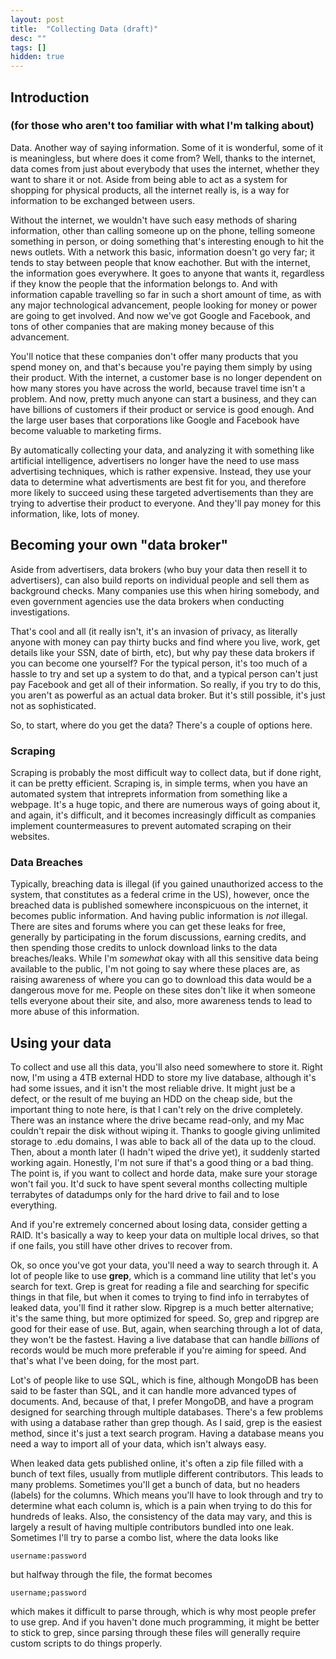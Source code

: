 ```yaml
---
layout: post
title:  "Collecting Data (draft)"
desc: ""
tags: []
hidden: true
---
```


## Introduction 
### (for those who aren't too familiar with what I'm talking about)

Data. Another way of saying information. Some of it is wonderful, some of it is meaningless, but where does it come from? Well, thanks to the internet, data comes from just about everybody that uses the internet, whether they want to share it or not. Aside from being able to act as a system for shopping for physical products, all the internet really is, is a way for information to be exchanged between users. 

Without the internet, we wouldn't have such easy methods of sharing information, other than calling someone up on the phone, telling someone something in person, or doing something that's interesting enough to hit the news outlets.
With a network this basic, information doesn't go very far; it tends to stay between people that know eachother. 
But with the internet, the information goes everywhere. It goes to anyone that wants it, regardless if they know the people that the information belongs to. And with information capable travelling so far in such a short amount of time, as with any major technological advancement, people looking for money or power are going to get involved. And now we've got Google and Facebook, and tons of other companies that are making money because of this advancement. 

You'll notice that these companies don't offer many products that you spend money on, and that's because you're paying them simply by using their product. With the internet, a customer base is no longer dependent on how many stores you have across the world, because travel time isn't a problem. And now, pretty much anyone can start a business, and they can have billions of customers if their product or service is good enough. And the large user bases that corporations like Google and Facebook have become valuable to marketing firms. 

By automatically collecting your data, and analyzing it with something like artificial intelligence, advertisers no longer have the need to use mass advertising techniques, which is rather expensive. Instead, they use your data to determine what advertisments are best fit for you, and therefore more likely to succeed using these targeted advertisements than they are trying to advertise their product to everyone. And they'll pay money for this information, like, lots of money. 

## Becoming your own "data broker"

Aside from advertisers, data brokers (who buy your data then resell it to advertisers), can also build reports on individual people and sell them as background checks. Many companies use this when hiring somebody, and even government agencies use the data brokers when conducting investigations. 

That's cool and all (it really isn't, it's an invasion of privacy, as literally anyone with money can pay thirty bucks and find where you live, work, get details like your SSN, date of birth, etc), but why pay these data brokers if you can become one yourself?
For the typical person, it's too much of a hassle to try and set up a system to do that, and a typical person can't just pay Facebook and get all of their information. So really, if you try to do this, you aren't as powerful as an actual data broker. But it's still possible, it's just not as sophisticated. 

So, to start, where do you get the data? There's a couple of options here. 

### Scraping

Scraping is probably the most difficult way to collect data, but if done right, it can be pretty efficient. Scraping is, in simple terms, when you have an automated system that intreprets information from something like a webpage. It's a huge topic, and there are numerous ways of going about it, and again, it's difficult, and it becomes increasingly difficult as companies implement countermeasures to prevent automated scraping on their websites. 

### Data Breaches

Typically, breaching data is illegal (if you gained unauthorized access to the system, that constitutes as a federal crime in the US), however, once the breached data is published somewhere inconspicuous on the internet, it becomes public information. And having public information is *not* illegal. 
There are sites and forums where you can get these leaks for free, generally by participating in the forum discussions, earning credits, and then spending those credits to unlock download links to the data breaches/leaks. 
While I'm *somewhat* okay with all this sensitive data being available to the public, I'm not going to say where these places are, as raising awareness of where you can go to download this data would be a dangerous move for me. People on these sites don't like it when someone tells everyone about their site, and also, more awareness tends to lead to more abuse of this information. 


## Using your data

To collect and use all this data, you'll also need somewhere to store it. Right now, I'm using a 4TB external HDD to store my live database, although it's had some issues, and it isn't the most reliable drive. It might just be a defect, or the result of me buying an HDD on the cheap side, but the important thing to note here, is that I can't rely on the drive completely. There was an instance where the drive became read-only, and my Mac couldn't repair the disk without wiping it. Thanks to google giving unlimited storage to .edu domains, I was able to back all of the data up to the cloud. Then, about a month later (I hadn't wiped the drive yet), it suddenly started working again. Honestly, I'm not sure if that's a good thing or a bad thing.
The point is, if you want to collect and horde data, make sure your storage won't fail you. It'd suck to have spent several months collecting multiple terrabytes of datadumps only for the hard drive to fail and to lose everything. 

And if you're extremely concerned about losing data, consider getting a RAID. It's basically a way to keep your data on multiple local drives, so that if one fails, you still have other drives to recover from.

Ok, so once you've got your data, you'll need a way to search through it. A lot of people like to use **grep**, which is a command line utility that let's you search for text. Grep is great for reading a file and searching for specific things in that file, but when it comes to trying to find info in terrabytes of leaked data, you'll find it rather slow. Ripgrep is a much better alternative; it's the same thing, but more optimized for speed. So, grep and ripgrep are good for their ease of use. But, again, when searching through a lot of data, they won't be the fastest. Having a live database that can handle *billions* of records would be much more preferable if you're aiming for speed. And that's what I've been doing, for the most part. 

Lot's of people like to use SQL, which is fine, although MongoDB has been said to be faster than SQL, and it can handle more advanced types of documents. And, because of that, I prefer MongoDB, and have a program designed for searching through multiple databases. There's a few problems with using a database rather than grep though. As I said, grep is the easiest method, since it's just a text search program. Having a database means you need a way to import all of your data, which isn't always easy.

When leaked data gets published online, it's often a zip file filled with a bunch of text files, usually from mutliple different contributors. This leads to many problems. Sometimes you'll get a bunch of data, but no headers (labels) for the columns. Which means you'll have to look through and try to determine what each column is, which is a pain when trying to do this for hundreds of leaks.
Also, the consistency of the data may vary, and this is largely a result of having multiple contributors bundled into one leak. Sometimes I'll try to parse a combo list, where the data looks like 
```
username:password
```
but halfway through the file, the format becomes 
```
username;password
```
which makes it difficult to parse through, which is why most people prefer to use grep. And if you haven't done much programming, it might be better to stick to grep, since parsing through these files will generally require custom scripts to do things properly. 
